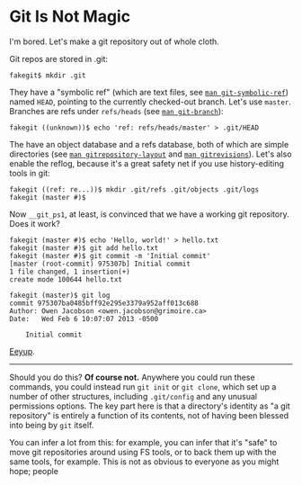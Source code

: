 # Git Is Not Magic

I'm bored. Let's make a git repository out of whole cloth.

Git repos are stored in .git:

    fakegit$ mkdir .git

They have a "symbolic ref" (which are text files, see [`man
git-symbolic-ref`](http://jk.gs/git-symbolic-ref.html)) named `HEAD`, pointing
to the currently checked-out branch. Let's use `master`. Branches are refs
under `refs/heads` (see [`man git-branch`](http://jk.gs/git-branch.html)):

    fakegit ((unknown))$ echo 'ref: refs/heads/master' > .git/HEAD

The have an object database and a refs database, both of which are simple
directories (see [`man
gitrepository-layout`](http://jk.gs/gitrepository-layout.html) and [`man
gitrevisions`](http://jk.gs/gitrevisions.html)). Let's also enable the reflog,
because it's a great safety net if you use history-editing tools in git:

    fakegit ((ref: re...))$ mkdir .git/refs .git/objects .git/logs
    fakegit (master #)$

Now `__git_ps1`, at least, is convinced that we have a working git repository.
Does it work?

    fakegit (master #)$ echo 'Hello, world!' > hello.txt
    fakegit (master #)$ git add hello.txt
    fakegit (master #)$ git commit -m 'Initial commit'
    [master (root-commit) 975307b] Initial commit
    1 file changed, 1 insertion(+)
    create mode 100644 hello.txt
    
    fakegit (master)$ git log
    commit 975307ba0485bff92e295e3379a952aff013c688
    Author: Owen Jacobson <owen.jacobson@grimoire.ca>
    Date:   Wed Feb 6 10:07:07 2013 -0500
    
        Initial commit

[Eeyup](https://www.youtube.com/watch?v=3VwVpaWUu30).

-----

Should you do this? **Of course not.** Anywhere you could run these commands,
you could instead run `git init` or `git clone`, which set up a number of
other structures, including `.git/config` and any unusual permissions options.
The key part here is that a directory's identity as "a git repository" is
entirely a function of its contents, not of having been blessed into being by
`git` itself.

You can infer a lot from this: for example, you can infer that it's "safe" to
move git repositories around using FS tools, or to back them up with the same
tools, for example. This is not as obvious to everyone as you might hope; people 

